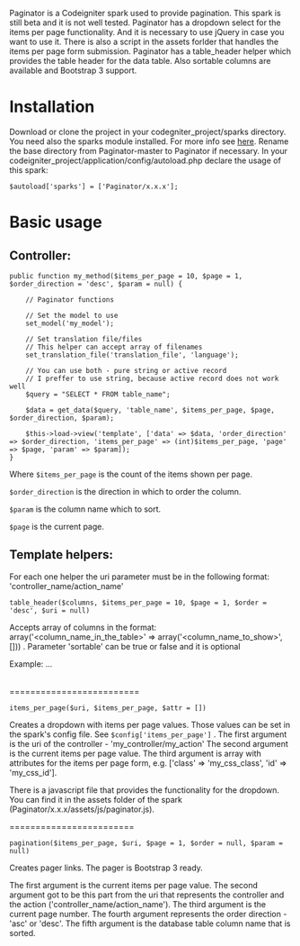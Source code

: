 Paginator is a Codeigniter spark used to provide pagination.
This spark is still beta and it is not well tested.
Paginator has a dropdown select for the items per page functionality. And it is necessary to use jQuery in case you want to use it. There is also a script in the assets forlder that handles the items per page form submission.
Paginator has a table_header helper which provides the table header for the data table. Also sortable columns are available and Bootstrap 3 support.  

# Installation
Download or clone the project in your codegniter_project/sparks directory.
You need also the sparks module installed. For more info see [here](http://getsparks.org/install).
Rename the base directory from Paginator-master to Paginator if necessary.
In your codeigniter_project/application/config/autoload.php declare the usage of this spark:
    
    $autoload['sparks'] = ['Paginator/x.x.x'];

# Basic usage
## Controller:
    
    public function my_method($items_per_page = 10, $page = 1, $order_direction = 'desc', $param = null) {
        
        // Paginator functions

        // Set the model to use
        set_model('my_model');
        
        // Set translation file/files
        // This helper can accept array of filenames
        set_translation_file('translation_file', 'language');

        // You can use both - pure string or active record 
        // I preffer to use string, because active record does not work well
        $query = "SELECT * FROM table_name";
        
        $data = get_data($query, 'table_name', $items_per_page, $page, $order_direction, $param);

        $this->load->view('template', ['data' => $data, 'order_direction' => $order_direction, 'items_per_page' => (int)$items_per_page, 'page' => $page, 'param' => $param]);
    }
    
Where ```$items_per_page``` is the count of the items shown per page. 

```$order_direction``` is the direction in which to order the column.
 
```$param``` is the column name which to sort.

```$page``` is the current page.

## Template helpers: 

For each one helper the uri parameter must be in the following format:
'controller_name/action_name' 

    table_header($columns, $items_per_page = 10, $page = 1, $order = 'desc', $uri = null)

Accepts array of columns in the format:
array('<column_name_in_the_table>' => array('<column_name_to_show>', [<sortable>])) .
Parameter 'sortable' can be true or false and it is optional

Example:
	<table>
	    <thead>
	        <?php
	        table_header($columns, $items_per_page = 10, $page = 1, $order = 'desc', $uri = null);
	        ?>
	    </thead>
	    <tbody>
	        ...
	    </tbody>
	</table>

=========================

    items_per_page($uri, $items_per_page, $attr = [])

Creates a dropdown with items per page values. Those values can be set in the spark's
config file. See ```$config['items_per_page']``` .
The first argument is the uri of the controller - 'my_controller/my_action'
The second argument is the current items per page value.
The third argument is array with attributes for the items per page form, 
e.g. ['class' => 'my_css_class', 'id' => 'my_css_id'].

There is a javascript file that provides the functionality for the dropdown.
You can find it in the assets folder of the spark (Paginator/x.x.x/assets/js/paginator.js). 

========================
    
    pagination($items_per_page, $uri, $page = 1, $order = null, $param = null)

Creates pager links. The pager is Bootstrap 3 ready.

The first argument is the current items per page value.
The second argument got to be this part from the uri that represents the controller 
and the action ('controller_name/action_name'). 
The third argument is the current page number.
The fourth argument represents the order direction - 'asc' or 'desc'.
The fifth argument is the database table column name that is sorted. 
